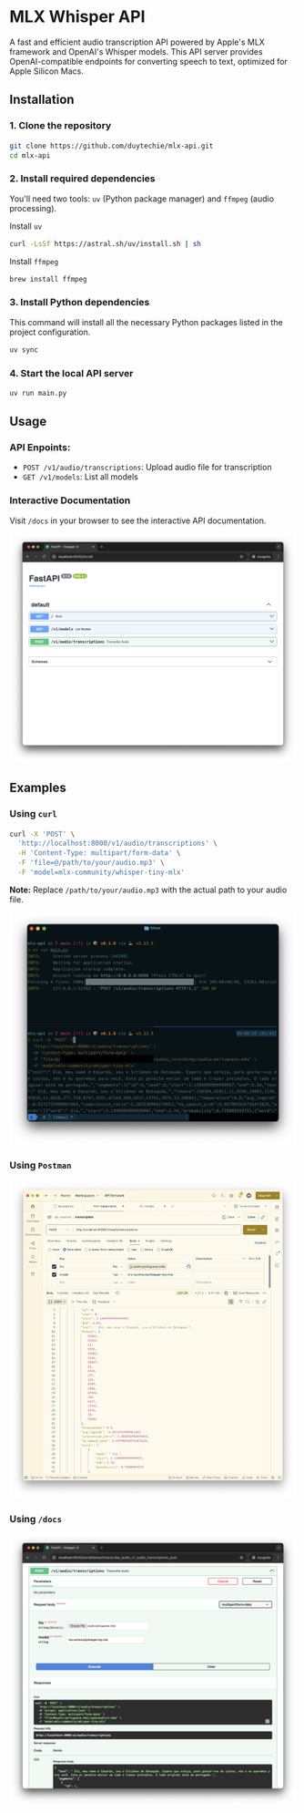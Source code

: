 # MLX Whisper API

A fast and efficient audio transcription API powered by Apple's MLX framework and OpenAI's Whisper models. This API server provides OpenAI-compatible endpoints for converting speech to text, optimized for Apple Silicon Macs.

## Installation

### 1. Clone the repository

```bash
git clone https://github.com/duytechie/mlx-api.git
cd mlx-api
```

### 2. Install required dependencies

You'll need two tools: `uv` (Python package manager) and `ffmpeg` (audio processing).

Install `uv`

```bash
curl -LsSf https://astral.sh/uv/install.sh | sh
```

Install `ffmpeg`

```bash
brew install ffmpeg
```

### 3. Install Python dependencies

This command will install all the necessary Python packages listed in the project configuration.

```bash
uv sync
```


### 4. Start the local API server

```bash
uv run main.py
```

## Usage

### API Enpoints:

- `POST /v1/audio/transcriptions`: Upload audio file for transcription
- `GET /v1/models`: List all models

### Interactive Documentation

Visit `/docs` in your browser to see the interactive API documentation.

![docs](./assets/docs.jpg)

## Examples

### Using `curl`

```bash
curl -X 'POST' \
  'http://localhost:8000/v1/audio/transcriptions' \
  -H 'Content-Type: multipart/form-data' \
  -F 'file=@/path/to/your/audio.mp3' \
  -F 'model=mlx-community/whisper-tiny-mlx'
```

**Note:** Replace `/path/to/your/audio.mp3` with the actual path to your audio file.

![curl_example](./assets/example1.jpg)

### Using `Postman`

![postman_example](./assets/example2.jpg)

### Using `/docs`

![docs_example](./assets/example3.jpg)